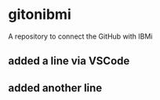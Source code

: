 # gitonibmi
A repository to connect the GitHub with IBMi

## added  a line via VSCode

 
## added another line